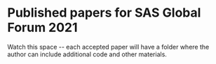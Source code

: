 # Published papers for SAS Global Forum 2021

Watch this space -- each accepted paper will have a folder where the author can include additional code and other materials.
